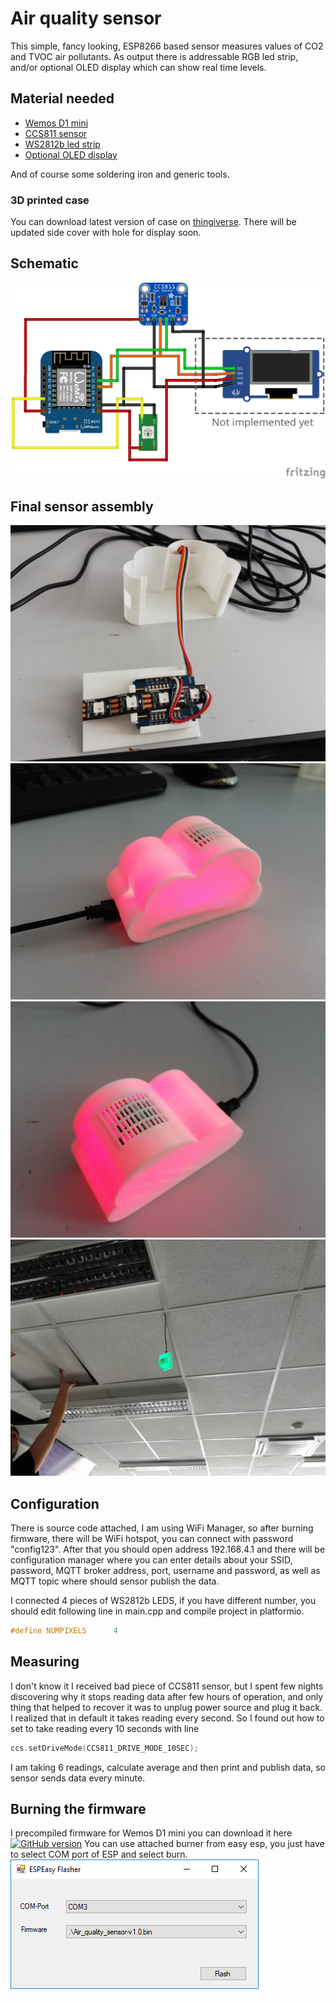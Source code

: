 # Air quality sensor
This simple, fancy looking, ESP8266 based sensor measures values of CO2 and TVOC air pollutants.
As output there is addressable RGB led strip, and/or optional OLED display which can show real time levels.

## Material needed
* [Wemos D1 mini](https://www.aliexpress.com/item/ESP8266-ESP12-ESP-12-WeMos-D1-Mini-WIFI-Dev-Kit-Development-Board-NodeMCU-Lua/32653918483.html?ws_ab_test=searchweb0_0,searchweb201602_4_10152_10151_10065_10068_10344_10342_10343_10340_10341_10696_10084_10083_10618_10307_10820_10821_10303_10846_10059_100031_524_10103_10624_10623_10622_10621_10620,searchweb201603_25,ppcSwitch_5&algo_expid=7c525067-46ab-4a80-baab-f36e6cb5dd58-0&algo_pvid=7c525067-46ab-4a80-baab-f36e6cb5dd58&transAbTest=ae803_1&priceBeautifyAB=0)
* [CCS811 sensor](https://www.aliexpress.com/item/CJMCU-811-CCS811-Carbon-Monoxide-CO-VOCs-Air-Quality-Numerical-Gas-Sensors/32784803629.html?ws_ab_test=searchweb0_0,searchweb201602_4_10152_10151_10065_10068_10344_10342_10343_10340_10341_10696_10084_10083_10618_10307_10820_10821_10303_10846_10059_100031_524_10103_10624_10623_10622_10621_10620,searchweb201603_25,ppcSwitch_5&algo_expid=90061718-43a7-4c82-83e5-2a1a41b8e246-0&algo_pvid=90061718-43a7-4c82-83e5-2a1a41b8e246&transAbTest=ae803_1&priceBeautifyAB=0)
* [WS2812b led strip](https://www.aliexpress.com/item/1m-4m-5m-WS2812B-Smart-led-pixel-strip-Black-White-PCB-30-60-144-leds-m/2036819167.html?ws_ab_test=searchweb0_0,searchweb201602_4_10152_10151_10065_10068_10344_10342_10343_10340_10341_10696_10084_10083_10618_10307_10820_10821_10303_10846_10059_100031_524_10103_10624_10623_10622_10621_10620,searchweb201603_25,ppcSwitch_5&algo_expid=e920b19e-1960-4e49-b688-bdefa83688ed-0&algo_pvid=e920b19e-1960-4e49-b688-bdefa83688ed&transAbTest=ae803_1&priceBeautifyAB=0)
* [Optional OLED display](https://www.aliexpress.com/item/Free-Shipping-White-Blue-Whiteand-Blue-color-0-96-inch-128X64-OLED-Display-Module-For-arduino/32713614136.html?ws_ab_test=searchweb0_0,searchweb201602_4_10152_10151_10065_10068_10344_10342_10343_10340_10341_10696_10084_10083_10618_10307_10820_10821_10303_10846_10059_100031_524_10103_10624_10623_10622_10621_10620,searchweb201603_25,ppcSwitch_5&algo_expid=a29b31fa-7b49-45dd-bc4d-7a5f6978be6e-2&algo_pvid=a29b31fa-7b49-45dd-bc4d-7a5f6978be6e&transAbTest=ae803_1&priceBeautifyAB=0)


And of course some soldering iron and generic tools.

### 3D printed case
You can download latest version of case on [thingiverse](https://www.thingiverse.com/thing:2997734).
There will be updated side cover with hole for display soon. 

## Schematic

![Connection diagram](https://github.com/Luc3as/Air-quality-Sensor/blob/master/Docs/Air%20quality%20sensor_bb.png?raw=true)

## Final sensor assembly
![wiring](https://github.com/Luc3as/Air-quality-Sensor/blob/master/Docs/4.jpg?raw=true)
![1](https://github.com/Luc3as/Air-quality-Sensor/blob/master/Docs/1.jpg?raw=true)
![2](https://github.com/Luc3as/Air-quality-Sensor/blob/master/Docs/2.jpg?raw=true)
![3](https://github.com/Luc3as/Air-quality-Sensor/blob/master/Docs/3.jpg?raw=true)


## Configuration
There is source code attached, I am using WiFi Manager, so after burning firmware, there will be WiFi hotspot, you can connect with password "config123".
After that you should open address 192.168.4.1 and there will be configuration manager where you can enter details about your SSID, password, MQTT broker address, port, username and password, as well as MQTT topic where should sensor publish the data.

I connected 4 pieces of WS2812b LEDS, if you have different number, you should edit following line in main.cpp and compile project in platformio.
```c++
#define NUMPIXELS      4
```

## Measuring
I don't know it I received bad piece of CCS811 sensor, but I spent few nights discovering why it stops reading data after few hours of operation, and only  thing that helped to recover it was to unplug power source and plug it back.
I realized that in default it takes reading every second. So I found out how to set to take reading every 10 seconds with line
```c++
ccs.setDriveMode(CCS811_DRIVE_MODE_10SEC);
```
I am taking 6 readings, calculate average and then print and publish data, so sensor sends data every minute.

## Burning the firmware
I precompiled firmware for Wemos D1 mini you can download it here [![GitHub version](https://img.shields.io/github/release/Luc3as/Air-quality-Sensor.svg)](https://github.com/Luc3as/Air-quality-Sensor/releases/latest)
You can use attached burner from easy esp, you just have to select COM port of ESP and select burn.
![Burning the firmware](https://github.com/Luc3as/Air-quality-Sensor/blob/master/Docs/burning.png?raw=true)
